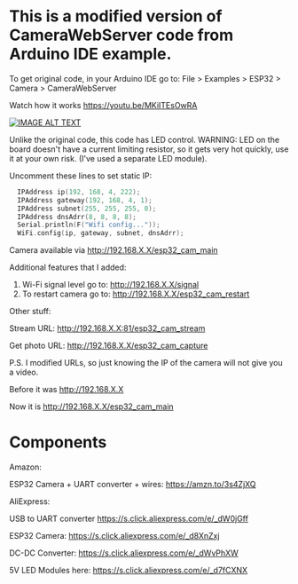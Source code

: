 # This is a modified version of CameraWebServer code from Arduino IDE example.
To get original code, in your Arduino IDE go to: File > Examples > ESP32 > Camera > CameraWebServer

Watch how it works https://youtu.be/MKiITEsOwRA

[![IMAGE ALT TEXT](http://img.youtube.com/vi/MKiITEsOwRA/0.jpg)](http://www.youtube.com/watch?v=MKiITEsOwRA "Video Title")

Unlike the original code, this code has LED control.
WARNING: LED on the board doesn't have a current limiting resistor, so it gets very hot quickly, use it at your own risk. (I've used a separate LED module).

Uncomment these lines to set static IP:
```cpp
  IPAddress ip(192, 168, 4, 222);
  IPAddress gateway(192, 168, 4, 1);
  IPAddress subnet(255, 255, 255, 0);
  IPAddress dnsAdrr(8, 8, 8, 8);
  Serial.println(F("Wifi config..."));
  WiFi.config(ip, gateway, subnet, dnsAdrr);
```
  
Camera available via http://192.168.X.X/esp32_cam_main

Additional features that I added:
1. Wi-Fi signal level go to: http://192.168.X.X/signal
2. To restart camera go to: http://192.168.X.X/esp32_cam_restart

Other stuff:

Stream URL: http://192.168.X.X:81/esp32_cam_stream

Get photo URL: http://192.168.X.X/esp32_cam_capture

P.S. I modified URLs, so just knowing the IP of the camera will not give you a video.

Before it was http://192.168.X.X

Now it is http://192.168.X.X/esp32_cam_main

# Components

Amazon:

ESP32 Camera + UART converter + wires: https://amzn.to/3s4ZjXQ

AliExpress:

USB to UART converter https://s.click.aliexpress.com/e/_dW0jGff

ESP32 Camera: https://s.click.aliexpress.com/e/_d8XnZxj

DC-DC Converter: https://s.click.aliexpress.com/e/_dWvPhXW

5V LED Modules here: https://s.click.aliexpress.com/e/_d7fCXNX
